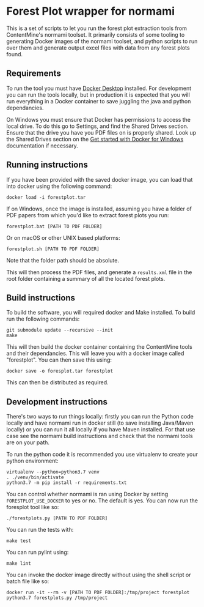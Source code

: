 Forest Plot wrapper for normami
================================

This is a set of scripts to let you run the forest plot extraction tools from ContentMine's normami toolset. It primarily consists of some tooling to generating Docker images of the normami toolset, and python scripts to run over them and generate output excel files with data from any forest plots found.

Requirements
------------

To run the tool you must have [Docker Desktop](https://www.docker.com/products/docker-desktop) installed. For development you can run the tools locally, but in production it is expected that you will run everything in a Docker container to save juggling the java and python dependancies.

On Windows you must ensure that Docker has permissions to access the local drive. To do this go to Settings, and find the Shared Drives section. Ensure that the drive you have you PDF files on is properly shared. Look up the Shared Drives section on the [Get started with Docker for Windows](https://docs.docker.com/docker-for-windows/) documentation if necessary.


Running instructions
---------------------

If you have been provided with the saved docker image, you can load that into docker using the following command:

    docker load -i forestplot.tar

If on Windows, once the image is installed, assuming you have a folder of PDF papers from which you'd like to extract forest plots you run:

    forestplot.bat [PATH TO PDF FOLDER]

Or on macOS or other UNIX based platforms:

    forestplot.sh [PATH TO PDF FOLDER]

Note that the folder path should be absolute.

This will then process the PDF files, and generate a `results.xml` file in the root folder containing a summary of all the located forest plots.


Build instructions
------------------

To build the software, you will required docker and Make installed. To build run the following commands:

    git submodule update --recursive --init
    make

This will then build the docker container containing the ContentMine tools and their dependancies. This will leave you with a docker image called "forestplot". You can then save this using:

    docker save -o foresplot.tar forestplot

This can then be distributed as required.


Development instructions
-----------------------

There's two ways to run things locally: firstly you can run the Python code locally and have normami run in docker still (to save installing Java/Maven locally) or you can run it all locally if you have Maven installed. For that use case see the normami build instructions and check that the normami tools are on your path.

To run the python code it is recommended you use virtualenv to create your python environment:

    virtualenv --python=python3.7 venv
    . ./venv/bin/activate
    python3.7 -m pip install -r requirements.txt

You can control whether normami is ran using Docker by setting `FORESTPLOT_USE_DOCKER` to yes or no. The default is yes. You can now run the foresplot tool like so:

    ./forestplots.py [PATH TO PDF FOLDER]

You can run the tests with:

    make test

You can run pylint using:

    make lint

You can invoke the docker image directly without using the shell script or batch file like so:

    docker run -it --rm -v [PATH TO PDF FOLDER]:/tmp/project forestplot python3.7 forestplots.py /tmp/project

